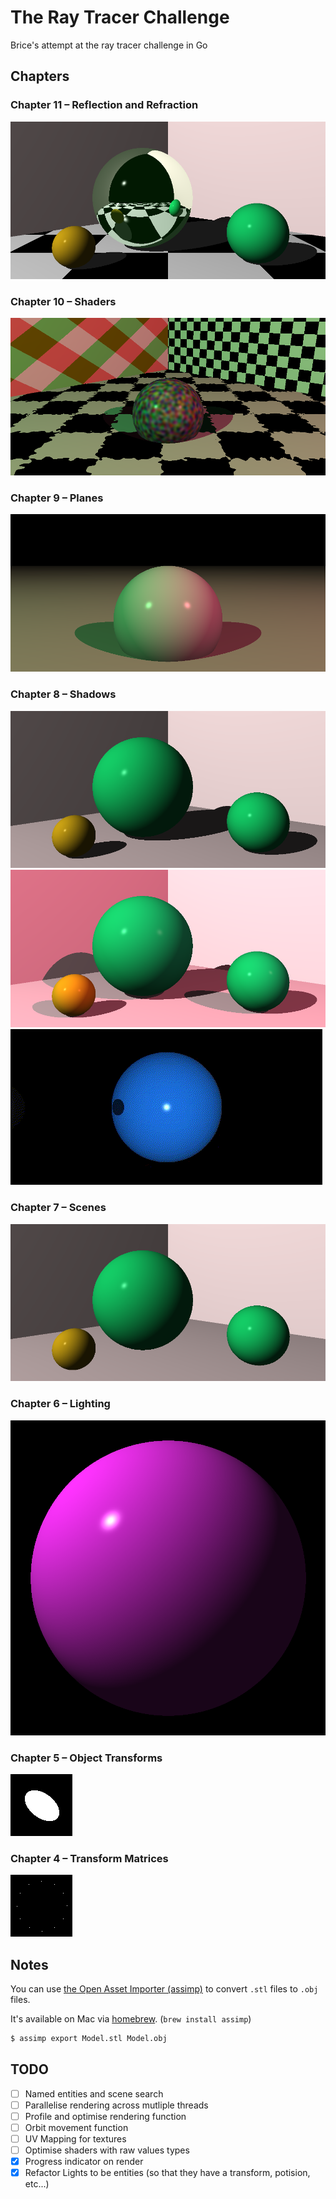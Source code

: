 # The Ray Tracer Challenge

Brice's attempt at the ray tracer challenge in Go

## Chapters

### Chapter 11 – Reflection and Refraction

![Scene with a reflective surface](output/chapter11-reflection.png)

### Chapter 10 – Shaders

![Scene with shaders applied](output/chapter10.png)

### Chapter 9 – Planes

![Lit sphere on a plane](output/chapter9.png)

### Chapter 8 – Shadows

![Rendered scene with shadows](output/chapter8.png)
![Rendered scene with multiple lights](output/chapter8/chapter8-multilight.png)
![Animated render of shadows on a sphere](output/chapter8/animation/out.gif)

### Chapter 7 – Scenes

![Rendered scene](output/chapter7.png)

### Chapter 6 – Lighting

![Rendered sphere with lighting](output/chapter6.png)

### Chapter 5 – Object Transforms

![A transformed sphere](output/chapter5.png)

### Chapter 4 – Transform Matrices

![Transformation matrix example](output/chapter4.png)

## Notes

You can use [the Open Asset Importer (assimp)](https://github.com/assimp/assimp) to convert `.stl` files to `.obj` files.

It's available on Mac via [homebrew](https://brew.sh/). (`brew install assimp`)

```bash
$ assimp export Model.stl Model.obj
```

## TODO

- [ ] Named entities and scene search
- [ ] Parallelise rendering across mutliple threads
- [ ] Profile and optimise rendering function
- [ ] Orbit movement function
- [ ] UV Mapping for textures
- [ ] Optimise shaders with raw values types
- [x] Progress indicator on render
- [x] Refactor Lights to be entities (so that they have a transform, potision, etc...)